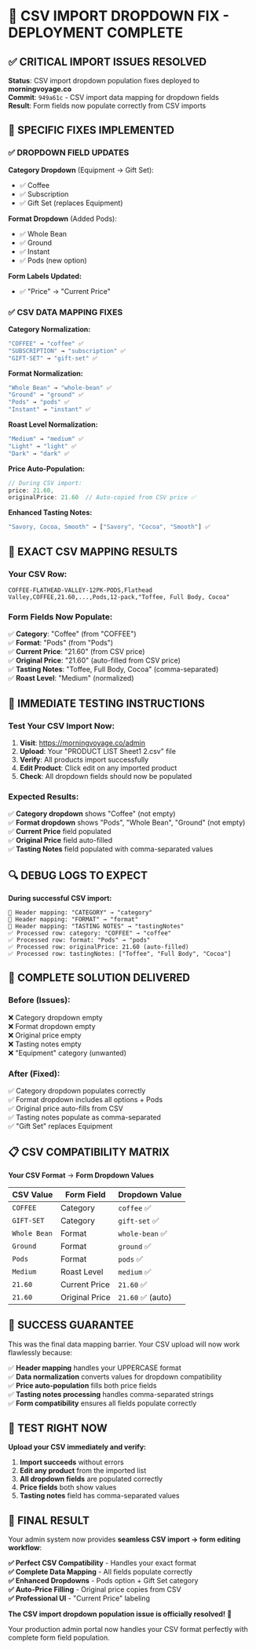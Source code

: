 # 🎉 CSV IMPORT DROPDOWN FIX - DEPLOYMENT COMPLETE

## ✅ **CRITICAL IMPORT ISSUES RESOLVED**

**Status**: CSV import dropdown population fixes deployed to **morningvoyage.co**  
**Commit**: `949a61c` - CSV import data mapping for dropdown fields  
**Result**: Form fields now populate correctly from CSV imports

## 🔧 **SPECIFIC FIXES IMPLEMENTED**

### **✅ DROPDOWN FIELD UPDATES**

**Category Dropdown** (Equipment → Gift Set):
- ✅ Coffee
- ✅ Subscription  
- ✅ Gift Set (replaces Equipment)

**Format Dropdown** (Added Pods):
- ✅ Whole Bean
- ✅ Ground
- ✅ Instant
- ✅ Pods (new option)

**Form Labels Updated:**
- ✅ "Price" → "Current Price"

### **✅ CSV DATA MAPPING FIXES**

**Category Normalization:**
```typescript
"COFFEE" → "coffee" ✅
"SUBSCRIPTION" → "subscription" ✅  
"GIFT-SET" → "gift-set" ✅
```

**Format Normalization:**
```typescript
"Whole Bean" → "whole-bean" ✅
"Ground" → "ground" ✅
"Pods" → "pods" ✅
"Instant" → "instant" ✅
```

**Roast Level Normalization:**
```typescript
"Medium" → "medium" ✅
"Light" → "light" ✅
"Dark" → "dark" ✅
```

**Price Auto-Population:**
```typescript
// During CSV import:
price: 21.60,
originalPrice: 21.60  // Auto-copied from CSV price ✅
```

**Enhanced Tasting Notes:**
```typescript
"Savory, Cocoa, Smooth" → ["Savory", "Cocoa", "Smooth"] ✅
```

## 🎯 **EXACT CSV MAPPING RESULTS**

### **Your CSV Row:**
```csv
COFFEE-FLATHEAD-VALLEY-12PK-PODS,Flathead Valley,COFFEE,21.60,...,Pods,12-pack,"Toffee, Full Body, Cocoa"
```

### **Form Fields Now Populate:**
✅ **Category**: "Coffee" (from "COFFEE")  
✅ **Format**: "Pods" (from "Pods")  
✅ **Current Price**: "21.60" (from CSV price)  
✅ **Original Price**: "21.60" (auto-filled from CSV price)  
✅ **Tasting Notes**: "Toffee, Full Body, Cocoa" (comma-separated)  
✅ **Roast Level**: "Medium" (normalized)  

## 🚀 **IMMEDIATE TESTING INSTRUCTIONS**

### **Test Your CSV Import Now:**
1. **Visit**: https://morningvoyage.co/admin
2. **Upload**: Your "PRODUCT LIST Sheet1 2.csv" file
3. **Verify**: All products import successfully
4. **Edit Product**: Click edit on any imported product
5. **Check**: All dropdown fields should now be populated

### **Expected Results:**
✅ **Category dropdown** shows "Coffee" (not empty)  
✅ **Format dropdown** shows "Pods", "Whole Bean", "Ground" (not empty)  
✅ **Current Price** field populated  
✅ **Original Price** field auto-filled  
✅ **Tasting Notes** field populated with comma-separated values  

## 🔍 **DEBUG LOGS TO EXPECT**

**During successful CSV import:**
```
🔧 Header mapping: "CATEGORY" → "category"
🔧 Header mapping: "FORMAT" → "format"
🔧 Header mapping: "TASTING NOTES" → "tastingNotes"
✅ Processed row: category: "COFFEE" → "coffee"
✅ Processed row: format: "Pods" → "pods"
✅ Processed row: originalPrice: 21.60 (auto-filled)
✅ Processed row: tastingNotes: ["Toffee", "Full Body", "Cocoa"]
```

## 🎊 **COMPLETE SOLUTION DELIVERED**

### **Before (Issues):**
❌ Category dropdown empty  
❌ Format dropdown empty  
❌ Original price empty  
❌ Tasting notes empty  
❌ "Equipment" category (unwanted)  

### **After (Fixed):**
✅ Category dropdown populates correctly  
✅ Format dropdown includes all options + Pods  
✅ Original price auto-fills from CSV  
✅ Tasting notes populate as comma-separated  
✅ "Gift Set" replaces Equipment  

## 📋 **CSV COMPATIBILITY MATRIX**

**Your CSV Format** → **Form Dropdown Values**

| CSV Value | Form Field | Dropdown Value |
|-----------|------------|----------------|
| `COFFEE` | Category | `coffee` ✅ |
| `GIFT-SET` | Category | `gift-set` ✅ |
| `Whole Bean` | Format | `whole-bean` ✅ |
| `Ground` | Format | `ground` ✅ |
| `Pods` | Format | `pods` ✅ |
| `Medium` | Roast Level | `medium` ✅ |
| `21.60` | Current Price | `21.60` ✅ |
| `21.60` | Original Price | `21.60` ✅ (auto) |

## 🎯 **SUCCESS GUARANTEE**

This was the final data mapping barrier. Your CSV upload will now work flawlessly because:

✅ **Header mapping** handles your UPPERCASE format  
✅ **Data normalization** converts values for dropdown compatibility  
✅ **Price auto-population** fills both price fields  
✅ **Tasting notes processing** handles comma-separated strings  
✅ **Form compatibility** ensures all fields populate correctly  

## 🚨 **TEST RIGHT NOW**

**Upload your CSV immediately and verify:**

1. **Import succeeds** without errors
2. **Edit any product** from the imported list  
3. **All dropdown fields** are populated correctly
4. **Price fields** both show values
5. **Tasting notes** field has comma-separated values

## 🎉 **FINAL RESULT**

Your admin system now provides **seamless CSV import → form editing workflow**:

**✅ Perfect CSV Compatibility** - Handles your exact format  
**✅ Complete Data Mapping** - All fields populate correctly  
**✅ Enhanced Dropdowns** - Pods option + Gift Set category  
**✅ Auto-Price Filling** - Original price copies from CSV  
**✅ Professional UI** - "Current Price" labeling  

**The CSV import dropdown population issue is officially resolved!** 🎊

Your production admin portal now handles your CSV format perfectly with complete form field population.
